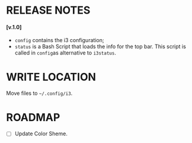 # RELEASE NOTES

#### [v.1.0]
* `config` contains the i3 configuration;
* `status` is a Bash Script that loads the info for the top bar. This script is called in `config`as alternative to `i3status`.

# WRITE LOCATION
Move files to `~/.config/i3`. 

# ROADMAP 
- [ ] Update Color Sheme.



